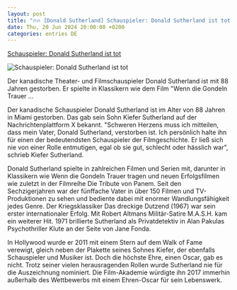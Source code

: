 ```yaml
---
layout: post
title: "🔥🔥 [Donald Sutherland] Schauspieler: Donald Sutherland ist tot"
date: Thu, 20 Jun 2024 20:00:00 +0200
categories: entries DE
---
```

[Schauspieler: Donald Sutherland ist tot](https://www.zeit.de/kultur/film/2024-06/schauspieler-donald-sutherland-ist-tot)

![Schauspieler: Donald Sutherland ist tot](https://img.zeit.de/gesellschaft/zeitgeschehen/2024-06/donald-sutherland-tot-bild/wide__1300x731)

Der kanadische Theater- und Filmschauspieler Donald Sutherland ist mit 88 Jahren gestorben. Er spielte in Klassikern wie dem Film "Wenn die Gondeln Trauer ...

Der kanadische Schauspieler Donald Sutherland ist im Alter von 88 Jahren in Miami gestorben. Das gab sein Sohn Kiefer Sutherland auf der Nachrichtenplattform X bekannt. "Schweren Herzens muss ich mitteilen, dass mein Vater, Donald Sutherland, verstorben ist. Ich persönlich halte ihn für einen der bedeutendsten Schauspieler der Filmgeschichte. Er ließ sich nie von einer Rolle entmutigen, egal ob sie gut, schlecht oder hässlich war", schrieb Kiefer Sutherland.



Donald Sutherland spielte in zahlreichen Filmen und Serien mit, darunter in Klassikern wie Wenn die Gondeln Trauer tragen und neuen Erfolgsfilmen wie zuletzt in der Filmreihe Die Tribute von Panem. Seit den Sechzigerjahren war der fünffache Vater in über 150 Filmen und TV-Produktionen zu sehen und bediente dabei mit enormer Wandlungsfähigkeit jedes Genre. Der Kriegsklassiker Das dreckige Dutzend (1967) war sein erster internationaler Erfolg. Mit Robert Altmans Militär-Satire M.A.S.H. kam ein weiterer Hit. 1971 brillierte Sutherland als Privatdetektiv in Alan Pakulas Psychothriller Klute an der Seite von Jane Fonda.

In Hollywood wurde er 2011 mit einem Stern auf dem Walk of Fame verewigt, gleich neben der Plakette seines Sohnes Kiefer, der ebenfalls Schauspieler und Musiker ist. Doch die höchste Ehre, einen Oscar, gab es nicht. Trotz seiner vielen herausragenden Rollen wurde Sutherland nie für die Auszeichnung nominiert. Die Film-Akademie würdigte ihn 2017 immerhin außerhalb des Wettbewerbs mit einem Ehren-Oscar für sein Lebenswerk.

